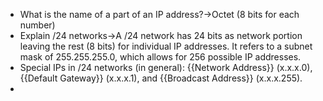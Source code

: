 - What is the name of a part of an IP address?→Octet (8 bits for each number)
- Explain /24 networks→A /24 network has 24 bits as network portion leaving the rest (8 bits) for individual IP addresses. It refers to a subnet mask of 255.255.255.0, which allows for 256 possible IP addresses.
- Special IPs in /24 networks (in general): {{Network Address}} (x.x.x.0), {{Default Gateway}} (x.x.x.1), and {{Broadcast Address}} (x.x.x.255).
- 
